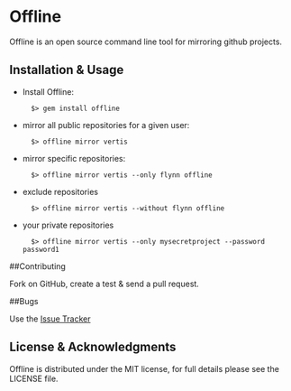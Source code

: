 # Offline

Offline is an open source command line tool for mirroring github projects.

## Installation & Usage

* Install Offline:

        $> gem install offline

* mirror all public repositories for a given user:

        $> offline mirror vertis

* mirror specific repositories:

        $> offline mirror vertis --only flynn offline

* exclude repositories

        $> offline mirror vertis --without flynn offline

* your private repositories

        $> offline mirror vertis --only mysecretproject --password password1

##Contributing

Fork on GitHub, create a test & send a pull request.

##Bugs

Use the [Issue Tracker](http://github.com/vertis/offline/issues)

## License & Acknowledgments

Offline is distributed under the MIT license, for full details please see the LICENSE file.

